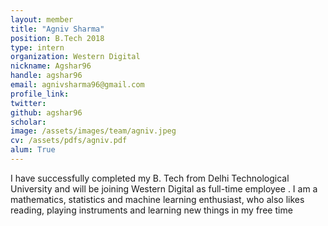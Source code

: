 ```yaml
---
layout: member
title: "Agniv Sharma"
position: B.Tech 2018
type: intern
organization: Western Digital
nickname: Agshar96 
handle: agshar96
email: agnivsharma96@gmail.com
profile_link: 
twitter: 
github: agshar96
scholar: 
image: /assets/images/team/agniv.jpeg
cv: /assets/pdfs/agniv.pdf
alum: True
---
```

I have successfully completed my B. Tech from Delhi Technological University and will be joining Western Digital as full-time employee . I am a mathematics, statistics and machine learning enthusiast, who also likes reading, playing instruments  and learning new things in my free time
